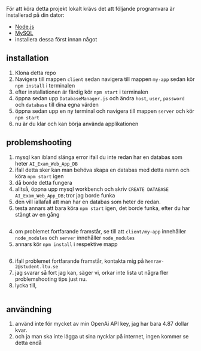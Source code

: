 För att köra detta projekt lokalt krävs det att följande programvara är installerad på din dator:
- [Node.js](https://nodejs.org/en/)
- [MySQL](https://www.mysql.com/)
- installera dessa först innan något

## installation
1. Klona detta repo
2. Navigera till mappen `client` sedan navigera till mappen `my-app` sedan kör `npm install` i terminalen
3. efter installationen är färdig kör `npm start` i terminalen
4. öppna sedan upp `DatabaseManager.js` och ändra `host`, `user`, `password` och `database` till dina egna värden
5. öppna sedan upp en ny terminal och navigera till mappen `server` och kör `npm start`
6. nu är du klar och kan börja använda applikationen

## problemshooting
1. mysql kan ibland slänga error ifall du inte redan har en databas som heter `AI_Exam_Web_App_DB`
2. ifall detta sker kan man behöva skapa en databas med detta namn och köra `npm start` igen
3. då borde detta fungera
4. alltså, öppna upp mysql workbench och skriv `CREATE DATABASE AI_Exam_Web_App_DB;`tror jag borde funka
5. den vill iallafall att man har en databas som heter de redan.
6. testa annars att bara köra `npm start` igen, det borde funka, efter du har stängt av en gång
```
```
4. om problemet fortfarande framstår, se till att `client/my-app` innehåller `node_modules` och `server` innehåller `node_modules`
5. annars kör `npm install` i respektive mapp
```
```
6. ifall problemet fortfarande framstår, kontakta mig på `henrav-2@student.ltu.se`
7. jag svarar så fort jag kan, säger vi, orkar inte lista ut några fler problemshooting tips just nu.
8. lycka till, 
```
```

## användning
1. använd inte för mycket av min OpenAi API key, jag har bara 4.87 dollar kvar. 
2. och ja man ska inte lägga ut sina nycklar på internet, ingen kommer se detta endå
